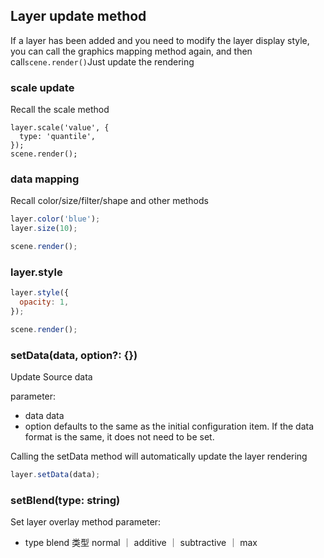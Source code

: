 ## Layer update method

If a layer has been added and you need to modify the layer display style, you can call the graphics mapping method again, and then call`scene.render()`Just update the rendering

### scale update

Recall the scale method

```tsx
layer.scale('value', {
  type: 'quantile',
});
scene.render();
```

### data mapping

Recall color/size/filter/shape and other methods

```javascript
layer.color('blue');
layer.size(10);

scene.render();
```

### layer.style

```javascript
layer.style({
  opacity: 1,
});

scene.render();
```

### setData(data, option?: {})

Update Source data

parameter:

- data data
- option defaults to the same as the initial configuration item. If the data format is the same, it does not need to be set.

Calling the setData method will automatically update the layer rendering

```javascript
layer.setData(data);
```

### setBlend(type: string)

Set layer overlay method
parameter:

- type blend 类型 normal ｜ additive ｜ subtractive ｜ max
